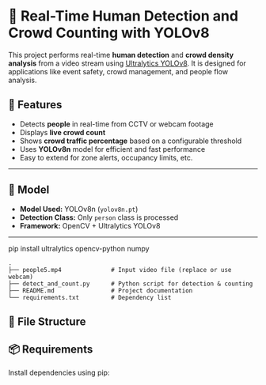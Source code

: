 

# 👥 Real-Time Human Detection and Crowd Counting with YOLOv8

This project performs real-time **human detection** and **crowd density analysis** from a video stream using [Ultralytics YOLOv8](https://github.com/ultralytics/ultralytics). It is designed for applications like event safety, crowd management, and people flow analysis.

## 🚀 Features

- Detects **people** in real-time from CCTV or webcam footage  
- Displays **live crowd count**  
- Shows **crowd traffic percentage** based on a configurable threshold  
- Uses **YOLOv8n** model for efficient and fast performance  
- Easy to extend for zone alerts, occupancy limits, etc.

---

## 🧠 Model

- **Model Used:** YOLOv8n (`yolov8n.pt`)
- **Detection Class:** Only `person` class is processed
- **Framework:** OpenCV + Ultralytics YOLOv8

---


pip install ultralytics opencv-python numpy

```
.
├── people5.mp4              # Input video file (replace or use webcam)
├── detect_and_count.py      # Python script for detection & counting
├── README.md                # Project documentation
└── requirements.txt         # Dependency list
```

## 📂 File Structure


## 📦 Requirements

Install dependencies using pip:

```bash

